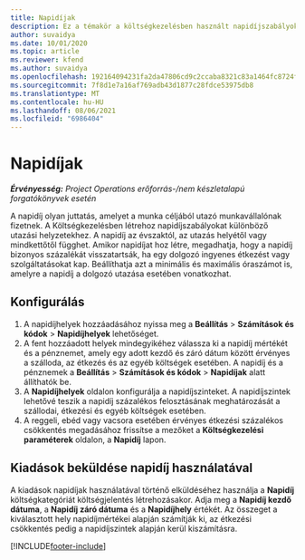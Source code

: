 ```yaml
---
title: Napidíjak
description: Ez a témakör a költségkezelésben használt napidíjszabályokról nyújt tájékoztatást.
author: suvaidya
ms.date: 10/01/2020
ms.topic: article
ms.reviewer: kfend
ms.author: suvaidya
ms.openlocfilehash: 192164094231fa2da47806cd9c2ccaba8321c83a1464fc8724fa0d0a7618660f
ms.sourcegitcommit: 7f8d1e7a16af769adb43d1877c28fdce53975db8
ms.translationtype: MT
ms.contentlocale: hu-HU
ms.lasthandoff: 08/06/2021
ms.locfileid: "6986404"
---
```

# <a name="per-diems"></a>Napidíjak

_**Érvényesség:** Project Operations erőforrás-/nem készletalapú forgatókönyvek esetén_


A napidíj olyan juttatás, amelyet a munka céljából utazó munkavállalónak fizetnek. A Költségkezelésben létrehoz napidíjszabályokat különböző utazási helyzetekhez. A napidíj az évszaktól, az utazás helyétől vagy mindkettőtől függhet. Amikor napidíjat hoz létre, megadhatja, hogy a napidíj bizonyos százalékát visszatartsák, ha egy dolgozó ingyenes étkezést vagy szolgáltatásokat kap. Beállíthatja azt a minimális és maximális óraszámot is, amelyre a napidíj a dolgozó utazása esetében vonatkozhat.

## <a name="configuration"></a>Konfigurálás 

1. A napidíjhelyek hozzáadásához nyissa meg a **Beállítás** > **Számítások és kódok** > **Napidíjhelyek** lehetőséget.
2. A fent hozzáadott helyek mindegyikéhez válassza ki a napidíj mértékét és a pénznemet, amely egy adott kezdő és záró dátum között érvényes a szálloda, az étkezés és az egyéb költségek esetében. A napidíj és a pénznemek a **Beállítás** > **Számítások és kódok** > **Napidíjak** alatt állíthatók be.
3. A **Napidíjhelyek** oldalon konfigurálja a napidíjszinteket. A napidíjszintek lehetővé teszik a napidíj százalékos felosztásának meghatározását a szállodai, étkezési és egyéb költségek esetében. 
4. A reggeli, ebéd vagy vacsora esetében érvényes étkezési százalékos csökkentés megadásához frissítse a mezőket a **Költségkezelési paraméterek** oldalon, a **Napidíj** lapon. 
    
## <a name="submit-expenses-using-per-diem"></a>Kiadások beküldése napidíj használatával
A kiadások napidíjak használatával történő elküldéséhez használja a **Napidíj** költségkategóriát költségjelentés létrehozásakor. Adja meg a **Napidíj kezdő dátuma**, a **Napidíj záró dátuma** és a **Napidíjhely** értékét. Az összeget a kiválasztott hely napidíjmértékei alapján számítják ki, az étkezési csökkentés pedig a napidíjszintek alapján kerül kiszámításra.


[!INCLUDE[footer-include](../includes/footer-banner.md)]
